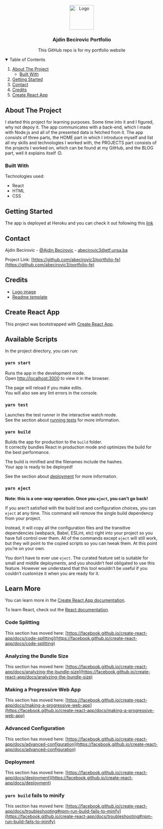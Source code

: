 <!-- PROJECT LOGO -->
<br />
<p align="center">
  <a href="https://github.com/abecirovic3/portfolio-fe">
    <img src="https://cdn-icons-png.flaticon.com/512/1674/1674397.png" alt="Logo" width="80" height="80">
  </a>

  <h3 align="center">Ajdin Becirovic Portfolio</h3>

  <p align="center">
    This GitHub repo is for my portfolio website
</p>



<!-- TABLE OF CONTENTS -->
<details open="open">
  <summary>Table of Contents</summary>
  <ol>
    <li>
      <a href="#about-the-project">About The Project</a>
      <ul>
        <li><a href="#built-with">Built With</a></li>
      </ul>
    </li>
    <li>
      <a href="#getting-started">Getting Started</a>
    </li>
    <li><a href="#contact">Contact</a></li>
    <li><a href="#credits">Credits</a></li>
    <li><a href="#create-react-app">Create React App</a></li>
  </ol>
</details>



<!-- ABOUT THE PROJECT -->
## About The Project

I started this project for learning purposes. Some time into it and I figured, why not depoy it. The app communicates with a back-end, which I made with Node.js and all of the presented data is fetched from it. The app consists of three parts, the HOME part in which I introduce myself and list all my skills and technologies I worked with, the PROJECTS part consists of the projects I worked on, which can be found at my GitHub, and the BLOG part, well it explains itself :D.

### Built With

Technologies used:
* React
* HTML
* CSS



<!-- GETTING STARTED -->
## Getting Started

The app is deployed at Heroku and you can check it out following this <a href="https://abecirovic3.herokuapp.com/">link</a>


<!-- CONTACT -->
## Contact

Ajdin Becirovic - [@Ajdin Becirovic](https://www.facebook.com/ajdin.becirovic.1/) - abecirovic3@etf.unsa.ba

Project Link: [https://github.com/abecirovic3/portfolio-fe](https://github.com/abecirovic3/portfolio-fe)



<!-- Credits -->
## Credits
* [Logo image](https://www.flaticon.com/free-icon/lego_1674397?term=lego&page=1&position=5&page=1&position=5&related_id=1674397&origin=search)
* [Readme template](https://github.com/othneildrew/Best-README-Template)


<!-- React -->
## Create React App

This project was bootstrapped with [Create React App](https://github.com/facebook/create-react-app).

## Available Scripts

In the project directory, you can run:

### `yarn start`

Runs the app in the development mode.\
Open [http://localhost:3000](http://localhost:3000) to view it in the browser.

The page will reload if you make edits.\
You will also see any lint errors in the console.

### `yarn test`

Launches the test runner in the interactive watch mode.\
See the section about [running tests](https://facebook.github.io/create-react-app/docs/running-tests) for more information.

### `yarn build`

Builds the app for production to the `build` folder.\
It correctly bundles React in production mode and optimizes the build for the best performance.

The build is minified and the filenames include the hashes.\
Your app is ready to be deployed!

See the section about [deployment](https://facebook.github.io/create-react-app/docs/deployment) for more information.

### `yarn eject`

**Note: this is a one-way operation. Once you `eject`, you can’t go back!**

If you aren’t satisfied with the build tool and configuration choices, you can `eject` at any time. This command will remove the single build dependency from your project.

Instead, it will copy all the configuration files and the transitive dependencies (webpack, Babel, ESLint, etc) right into your project so you have full control over them. All of the commands except `eject` will still work, but they will point to the copied scripts so you can tweak them. At this point you’re on your own.

You don’t have to ever use `eject`. The curated feature set is suitable for small and middle deployments, and you shouldn’t feel obligated to use this feature. However we understand that this tool wouldn’t be useful if you couldn’t customize it when you are ready for it.

## Learn More

You can learn more in the [Create React App documentation](https://facebook.github.io/create-react-app/docs/getting-started).

To learn React, check out the [React documentation](https://reactjs.org/).

### Code Splitting

This section has moved here: [https://facebook.github.io/create-react-app/docs/code-splitting](https://facebook.github.io/create-react-app/docs/code-splitting)

### Analyzing the Bundle Size

This section has moved here: [https://facebook.github.io/create-react-app/docs/analyzing-the-bundle-size](https://facebook.github.io/create-react-app/docs/analyzing-the-bundle-size)

### Making a Progressive Web App

This section has moved here: [https://facebook.github.io/create-react-app/docs/making-a-progressive-web-app](https://facebook.github.io/create-react-app/docs/making-a-progressive-web-app)

### Advanced Configuration

This section has moved here: [https://facebook.github.io/create-react-app/docs/advanced-configuration](https://facebook.github.io/create-react-app/docs/advanced-configuration)

### Deployment

This section has moved here: [https://facebook.github.io/create-react-app/docs/deployment](https://facebook.github.io/create-react-app/docs/deployment)

### `yarn build` fails to minify

This section has moved here: [https://facebook.github.io/create-react-app/docs/troubleshooting#npm-run-build-fails-to-minify](https://facebook.github.io/create-react-app/docs/troubleshooting#npm-run-build-fails-to-minify)
